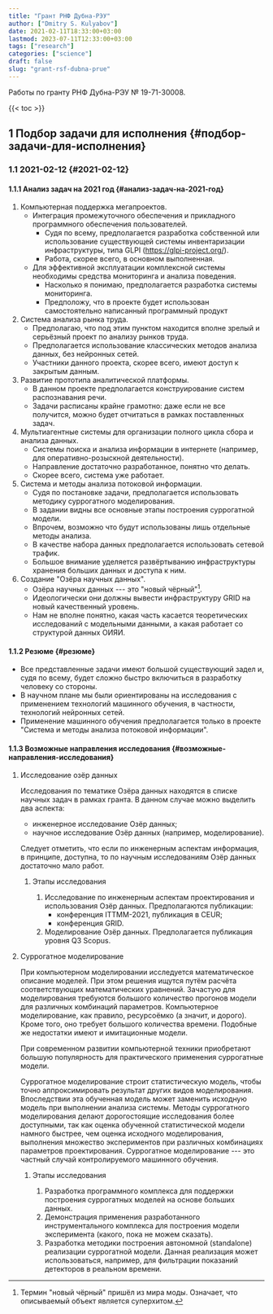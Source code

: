 ```yaml
---
title: "Грант РНФ Дубна-РЭУ"
author: ["Dmitry S. Kulyabov"]
date: 2021-02-11T18:33:00+03:00
lastmod: 2023-07-11T12:33:00+03:00
tags: ["research"]
categories: ["science"]
draft: false
slug: "grant-rsf-dubna-prue"
---
```


Работы по гранту РНФ Дубна-РЭУ № 19-71-30008.

<!--more-->

{{< toc >}}


## <span class="section-num">1</span> Подбор задачи для исполнения {#подбор-задачи-для-исполнения}


### <span class="section-num">1.1</span> 2021-02-12 {#2021-02-12}


#### <span class="section-num">1.1.1</span> Анализ задач на 2021 год {#анализ-задач-на-2021-год}

1.  Компьютерная поддержка мегапроектов.
    -   Интеграция промежуточного обеспечения и прикладного программного обеспечения пользователей.
        -   Судя по всему, предполагается разработка собственной или использование существующей системы инвентаризации инфраструктуры, типа GLPI (<https://glpi-project.org/>).
        -   Работа, скорее всего, в основном выполненная.
    -   Для эффективной эксплуатации комплексной системы необходимы средства мониторинга и анализа поведения.
        -   Насколько я понимаю, предполагается разработка системы мониторинга.
        -   Предположу, что в проекте будет использован самостоятельно написанный программный продукт
2.  Система анализа рынка труда.
    -   Предполагаю, что под этим пунктом находится вполне зрелый и серьёзный проект по анализу рынков труда.
    -   Предполагается использование классических методов анализа данных, без нейронных сетей.
    -   Участники данного проекта, скорее всего, имеют доступ к закрытым данным.
3.  Развитие прототипа аналитической платформы.
    -   В данном проекте предполагается конструирование систем распознавания речи.
    -   Задачи расписаны крайне грамотно: даже если не все получится, можно будет отчитаться в рамках поставленных задач.
4.  Мультиагентные системы для организации полного цикла сбора и анализа данных.
    -   Системы поиска и анализа информации в интернете (например, для оперативно-розыскной деятельности).
    -   Направление достаточно разработанное, понятно что делать.
    -   Скорее всего, система уже работает.
5.  Система и методы анализа потоковой информации.
    -   Судя по постановке задачи, предполагается использовать методику суррогатного моделирования.
    -   В задании видны все основные этапы построения суррогатной модели.
    -   Впрочем, возможно что будут использованы лишь отдельные методы анализа.
    -   В качестве набора данных предполагается использовать сетевой трафик.
    -   Большое внимание уделяется развёртыванию инфраструктуры хранения больших данных и доступа к ним.
6.  Создание "Озёра научных данных".
    -   Озёра научных данных --- это "новый чёрный"[^fn:1].
    -   Идеологически они должны вывести инфраструктуру GRID на новый качественный уровень.
    -   Нам не вполне понятно, какая часть касается теоретических исследований с модельными данными, а какая работает со структурой данных ОИЯИ.


#### <span class="section-num">1.1.2</span> Резюме {#резюме}

-   Все представленные задачи имеют большой существующий задел и, судя по всему, будет сложно быстро включиться в разработку человеку со стороны.
-   В научном плане мы были ориентированы на исследования с применением технологий машинного обучения, в частности, технологий нейронных сетей.
-   Применение машинного обучения предполагается только в проекте "Система и методы анализа потоковой информации".


#### <span class="section-num">1.1.3</span> Возможные направления исследования {#возможные-направления-исследования}

<!--list-separator-->

1.  Исследование озёр данных

    Исследования по тематике Озёра данных находятся в списке научных задач в рамках гранта.
    В данном случае можно выделить два аспекта:

    -   инженерное исследование Озёр данных;
    -   научное исследование Озёр данных (например, моделирование).

    Следует отметить, что если по инженерным аспектам информация, в принципе, доступна, то по научным исследованиям Озёр данных достаточно мало работ.

    <!--list-separator-->

    1.  Этапы исследования

        1.  Исследование по инженерным аспектам проектирования и использования Озёр данных. Предполагаются публикации:
            -   конференция ITTMM-2021, публикация в CEUR;
            -   конференция GRID.
        2.  Моделирование Озёр данных. Предполагается публикация уровня Q3 Scopus.

<!--list-separator-->

2.  Суррогатное моделирование

    При компьютерном моделировании исследуется математическое описание
    моделей.  При этом решения ищутся путём расчёта соответствующих
    математических уравнений. Зачастую для моделирования требуются
    большого количество прогонов модели для различных комбинаций
    параметров. Компьютерное моделирование, как правило, ресурсоёмко (а
    значит, и дорого). Кроме того, оно требует большого количества времени.
    Подобные же недостатки имеют и имитационные модели.

    При современном развитии компьютерной техники приобретают большую
    популярность для практического применения суррогатные модели.

    Суррогатное моделирование строит статистическую модель, чтобы точно
    аппроксимировать результат других видов моделирования. Впоследствии
    эта обученная модель может заменить исходную модель при выполнении
    анализа системы. Методы суррогатного моделирования делают
    дорогостоящие исследования более доступными, так как оценка обученной
    статистической модели намного быстрее, чем оценка исходного
    моделирования, выполнения множество экспериментов при различных
    комбинациях параметров проектирования. Суррогатное моделирование ---
    это частный случай контролируемого машинного обучения.

    <!--list-separator-->

    1.  Этапы исследования

        1.  Разработка программного комплекса для поддержки построения
            суррогатных моделей на основе больших данных.
        2.  Демонстрация применения разработанного инструментального комплекса
            для построения модели эксперимента (какого, пока не можем сказать).
        3.  Разработка методики построения автономной (standalone) реализации
            суррогатной модели. Данная реализация может использоваться,
            например, для фильтрации показаний детекторов в реальном времени.

[^fn:1]: Термин "новый чёрный" пришёл из мира моды. Означает, что описываемый объект является суперхитом.